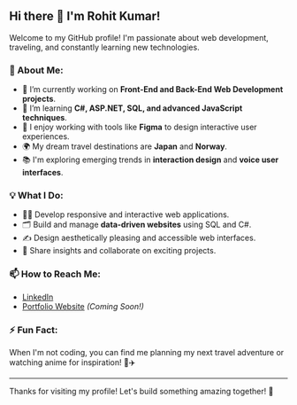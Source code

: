 ## Hi there 👋 I'm Rohit Kumar!

Welcome to my GitHub profile! I'm passionate about web development, traveling, and constantly learning new technologies.

### 🌟 About Me:
- 🔭 I’m currently working on **Front-End and Back-End Web Development projects**.
- 🌱 I’m learning **C#, ASP.NET, SQL, and advanced JavaScript techniques**.
- 🎨 I enjoy working with tools like **Figma** to design interactive user experiences.
- 🌍 My dream travel destinations are **Japan** and **Norway**.
- 📚 I'm exploring emerging trends in **interaction design** and **voice user interfaces**.

### 💡 What I Do:
- 👨‍💻 Develop responsive and interactive web applications.
- 🗂 Build and manage **data-driven websites** using SQL and C#.
- ✍️ Design aesthetically pleasing and accessible web interfaces.
- 💬 Share insights and collaborate on exciting projects.

### 📫 How to Reach Me:
- [LinkedIn](https://www.linkedin.com/in/rohit-kumar/)  
- [Portfolio Website](https://www.rohitkumar.com) *(Coming Soon!)*  

### ⚡ Fun Fact:
When I'm not coding, you can find me planning my next travel adventure or watching anime for inspiration! 🎒✈️

---

Thanks for visiting my profile! Let's build something amazing together! 🚀
